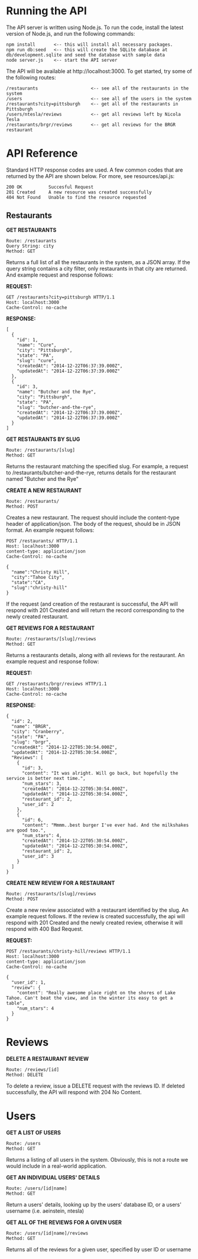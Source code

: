 Running the API
===

The API server is written using Node.js. To run the code, install the latest version of Node.js, and run the following commands:

```
npm install       <-- this will install all necessary packages.
npm run db:seed   <-- this will create the SQLite database at db/development.sqlite and seed the database with sample data
node server.js    <-- start the API server
```

The API will be available at http://localhost:3000.  To get started, try some of the following routes:

  ```
  /restaurants                    <-- see all of the restaurants in the system
  /users                          <-- see all of the users in the system
  /restaurants?city=pittsburgh    <-- get all of the restaurants in Pittsburgh
  /users/ntesla/reviews           <-- get all reviews left by Nicola Tesla
  /restaurants/brgr/reviews       <-- get all reviews for the BRGR restaurant
  ```


API Reference
====

Standard HTTP response codes are used.  A few common codes that are returned by the API are shown below. For more, see resources/api.js:

  ```
  200 OK          Succesful Request
  201 Created     A new resource was created successfully
  404 Not Found   Unable to find the resource requested
  ```

Restaurants
---

**GET RESTAURANTS**

  ```
  Route: /restaurants
  Query String: city
  Method: GET
  ```

  Returns a full list of all the restaurants in the system, as a JSON array. If the query string contains a city filter, only restaurants in that city are returned. And example request and response follows:

  **REQUEST:**
  ```
  GET /restaurants?city=pittsburgh HTTP/1.1
  Host: localhost:3000
  Cache-Control: no-cache
  ```

  **RESPONSE:**
  ```
  [
    {
      "id": 1,
      "name": "Cure",
      "city": "Pittsburgh",
      "state": "PA",
      "slug": "cure",
      "createdAt": "2014-12-22T06:37:39.000Z",
      "updatedAt": "2014-12-22T06:37:39.000Z"
    },
    {
      "id": 3,
      "name": "Butcher and the Rye",
      "city": "Pittsburgh",
      "state": "PA",
      "slug": "butcher-and-the-rye",
      "createdAt": "2014-12-22T06:37:39.000Z",
      "updatedAt": "2014-12-22T06:37:39.000Z"
    }
  ]
  ```

**GET RESTAURANTS BY SLUG**

  ```
  Route: /restaurants/[slug]
  Method: GET
  ```

  Returns the restaurant matching the specified slug. For example, a request to /restaurants/butcher-and-the-rye, returns details for the restaurant named "Butcher and the Rye"


**CREATE A NEW RESTAURANT**

  ```
  Route: /restaurants/
  Method: POST
  ```

  Creates a new restaurant. The request should include the content-type header of application/json. The body of the request, should be in JSON format. An example request follows:

  ```
  POST /restaurants/ HTTP/1.1
  Host: localhost:3000
  content-type: application/json
  Cache-Control: no-cache

  {
    "name":"Christy Hill",
    "city":"Tahoe City",
    "state":"CA",
    "slug":"christy-hill"
  }
  ```

  If the request (and creation of the restaurant is successful, the API will respond with 201 Created and will return the record corresponding to the newly created restaurant.

**GET REVIEWS FOR A RESTAURANT**

  ```
  Route: /restaurants/[slug]/reviews
  Method: GET
  ```

  Returns a restaurants details, along with all reviews for the restaurant. An example request and response follow:

  **REQUEST:**
  ```
  GET /restaurants/brgr/reviews HTTP/1.1
  Host: localhost:3000
  Cache-Control: no-cache
  ```

  **RESPONSE:**
  ```
  {
    "id": 2,
    "name": "BRGR",
    "city": "Cranberry",
    "state": "PA",
    "slug": "brgr",
    "createdAt": "2014-12-22T05:30:54.000Z",
    "updatedAt": "2014-12-22T05:30:54.000Z",
    "Reviews": [
      {
        "id": 3,
        "content": "It was alright. Will go back, but hopefully the service is better next time.",
        "num_stars": 3,
        "createdAt": "2014-12-22T05:30:54.000Z",
        "updatedAt": "2014-12-22T05:30:54.000Z",
        "restaurant_id": 2,
        "user_id": 2
      },
      {
        "id": 6,
        "content": "Mmmm..best burger I've ever had. And the milkshakes are good too.",
        "num_stars": 4,
        "createdAt": "2014-12-22T05:30:54.000Z",
        "updatedAt": "2014-12-22T05:30:54.000Z",
        "restaurant_id": 2,
        "user_id": 3
      }
    ]
  }
  ```

**CREATE NEW REVIEW FOR A RESTAURANT**

  ```
  Route: /restaurants/[slug]/reviews
  Method: POST
  ```

  Create a new review associated with a restaurant identified by the slug. An example request follows.  If the review is created successfully, the api will respond with 201 Created and the newly created review, otherwise it will respond with 400 Bad Request.

  **REQUEST:**
  ```
  POST /restaurants/christy-hill/reviews HTTP/1.1
  Host: localhost:3000
  content-type: application/json
  Cache-Control: no-cache

  {
    "user_id": 1,
    "review": {
      "content": "Really awesome place right on the shores of Lake Tahoe. Can't beat the view, and in the winter its easy to get a table",
      "num_stars": 4
    }
  }
  ```

Reviews
===

**DELETE A RESTAURANT REVIEW**

  ```
  Route: /reviews/[id]
  Method: DELETE
  ```

  To delete a review, issue a DELETE request with the reviews ID. If deleted successfully, the API will respond with 204 No Content.


Users
===

**GET A LIST OF USERS**

  ```
  Route: /users
  Method: GET
  ```

  Returns a listing of all users in the system. Obviously, this is not a route we would include in a real-world application.

**GET AN INDIVIDUAL USERS' DETAILS**

  ```
  Route: /users/[id|name]
  Method: GET
  ```

  Return a users' details, looking up by the users' database ID, or a users' username (i.e. aeinstein, ntesla)


**GET ALL OF THE REVIEWS FOR A GIVEN USER**

  ```
  Route: /users/[id|name]/reviews
  Method: GET
  ```

  Returns all of the reviews for a given user, specified by user ID or username
